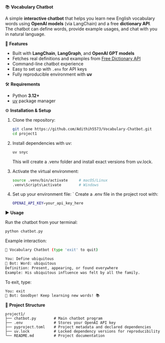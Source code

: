 📚 **Vocabulary Chatbot**

A simple **interactive chatbot** that helps you learn new English vocabulary words using **OpenAI models** (via LangChain) and a free **dictionary API**.  
The chatbot can define words, provide example usages, and chat with you in natural language.

🚀 **Features**

- Built with **LangChain**, **LangGraph**, and **OpenAI GPT models**  
- Fetches real definitions and examples from [Free Dictionary API](https://dictionaryapi.dev/)  
- Command-line chatbot experience  
- Easy to set up with `.env` for API keys  
- Fully reproducible environment with **uv**

🛠 **Requirements**

- Python **3.12+**
- [uv](https://docs.astral.sh/uv/) package manager

⚙️ **Installation & Setup**

   1. Clone the repository: 
       ```bash
       git clone https://github.com/Adithih5573/Vocabulary-Chatbot.git
       cd project1

  2. Install dependencies with uv:
      ```bash
      uv snyc
      ```
      
      This will create a .venv folder and install exact versions from uv.lock.

  3. Activate the virtual environment:
       ```bash
       source .venv/bin/activate     # macOS/Linux
      .venv\Scripts\activate        # Windows

  4. Set up your environment file:
`      Create a .env file in the project root with:
     ```bash
     OPENAI_API_KEY=your_api_key_here

▶️ **Usage**

Run the chatbot from your terminal:
```bash
python chatbot.py
```

  Example interaction:

```bash
🤖 Vocabulary Chatbot (type 'exit' to quit)

You: Define ubiquitous
🤖 Bot: Word: ubiquitous
Definition: Present, appearing, or found everywhere
Example: His ubiquitous influence was felt by all the family.
```
To exit, type:
```bash
You: exit
🤖 Bot: Goodbye! Keep learning new words! 📚
```

📂 **Project Structure**
```
project1/
├── chatbot.py        # Main chatbot program
├── .env              # Stores your OpenAI API key
├── pyproject.toml    # Project metadata and declared dependencies
├── uv.lock           # Locked dependency versions for reproducibility
└── README.md         # Project documentation
```



